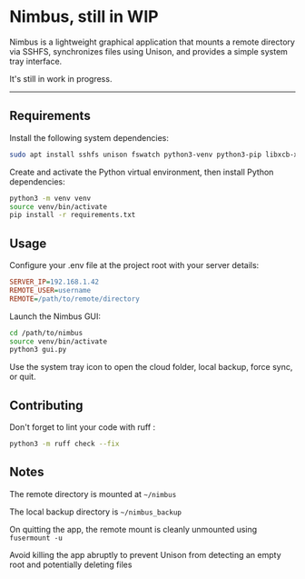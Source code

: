# Nimbus, still in WIP

Nimbus is a lightweight graphical application that mounts a remote directory via SSHFS, synchronizes files using Unison, and provides a simple system tray interface.

It's still in work in progress.

---

## Requirements

Install the following system dependencies:

```bash
sudo apt install sshfs unison fswatch python3-venv python3-pip libxcb-xinerama0
```

Create and activate the Python virtual environment, then install Python dependencies:

```bash
python3 -m venv venv
source venv/bin/activate
pip install -r requirements.txt
```

## Usage

Configure your .env file at the project root with your server details:

```ini
SERVER_IP=192.168.1.42
REMOTE_USER=username
REMOTE=/path/to/remote/directory
```

Launch the Nimbus GUI:

```bash
cd /path/to/nimbus
source venv/bin/activate
python3 gui.py
```

Use the system tray icon to open the cloud folder, local backup, force sync, or quit.

## Contributing

Don't forget to lint your code with ruff :
```bash
python3 -m ruff check --fix
```

## Notes

The remote directory is mounted at `~/nimbus`

The local backup directory is `~/nimbus_backup`

On quitting the app, the remote mount is cleanly unmounted using `fusermount -u`

Avoid killing the app abruptly to prevent Unison from detecting an empty root and potentially deleting files